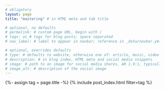 ```yaml
---
# obligatory
layout: page
title: "mastering" # in HTML meta and tab title

# optional, no defaults
# permalink: # custom page URL, begin with /
# tags: ai # tags for blog posts; space separated
# nav_label: # label to appear in navbar; reference in _data/navbar.yml

# optional, overrides defaults
# type: # defaults to website, otherwise one of: article, music, video
# description: # in blog index, HTML meta and social media snippets
# image: # path to an image for social media shares, AR 1.9:1, typically 1200x630, begin with /
# image_alt: # description of the social image
---
```

{%- assign tag = page.title -%}
{% include post_index.html filter=tag %}